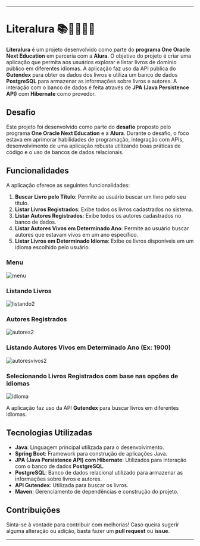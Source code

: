 
---

# Literalura 📚🚀🚀🚀🚀

**Literalura** é um projeto desenvolvido como parte do **programa One Oracle Next Education** em parceria com a **Alura**. O objetivo do projeto é criar uma aplicação que permita aos usuários explorar e listar livros de domínio público em diferentes idiomas. A aplicação faz uso da API pública do **Gutendex** para obter os dados dos livros e utiliza um banco de dados **PostgreSQL** para armazenar as informações sobre livros e autores. A interação com o banco de dados é feita através de **JPA (Java Persistence API)** com **Hibernate** como provedor.

## Desafio

Este projeto foi desenvolvido como parte do **desafio** proposto pelo programa **One Oracle Next Education** e a **Alura**. Durante o desafio, o foco estava em aprimorar habilidades de programação, integração com APIs, desenvolvimento de uma aplicação robusta utilizando boas práticas de código e o uso de bancos de dados relacionais.

## Funcionalidades 

A aplicação oferece as seguintes funcionalidades:

1. **Buscar Livro pelo Título**: Permite ao usuário buscar um livro pelo seu título.
2. **Listar Livros Registrados**: Exibe todos os livros cadastrados no sistema.
3. **Listar Autores Registrados**: Exibe todos os autores cadastrados no banco de dados.
4. **Listar Autores Vivos em Determinado Ano**: Permite ao usuário buscar autores que estavam vivos em um ano específico.
5. **Listar Livros em Determinado Idioma**: Exibe os livros disponíveis em um idioma escolhido pelo usuário.

### Menu
![menu](https://github.com/user-attachments/assets/bd7271e4-4722-439d-8b41-5cae7ee49d51)

### Listando Livros
![listando2](https://github.com/user-attachments/assets/a0a2ac8e-4072-4ab7-8cb4-bf42e7d1c7f5)

### Autores Registrados
![autores2](https://github.com/user-attachments/assets/8419bc7a-12d4-4f16-9b90-c84f17bf7092)

### Listando Autores Vivos em Determinado Ano (Ex: 1900)
![autoresvivos2](https://github.com/user-attachments/assets/0031afc5-a5e2-4991-b341-44aff42da17f)

### Selecionando Livros Registrados com base nas opções de idiomas
![idioma](https://github.com/user-attachments/assets/2c4912d0-a55d-4443-ad38-c8a8b18b7cc6)

A aplicação faz uso da API **Gutendex** para buscar livros em diferentes idiomas.

## Tecnologias Utilizadas

- **Java**: Linguagem principal utilizada para o desenvolvimento.
- **Spring Boot**: Framework para construção de aplicações Java.
- **JPA (Java Persistence API) com Hibernate**: Utilizados para interação com o banco de dados **PostgreSQL**.
- **PostgreSQL**: Banco de dados relacional utilizado para armazenar as informações sobre livros e autores.
- **API Gutendex**: Utilizada para buscar os livros.
- **Maven**: Gerenciamento de dependências e construção do projeto.

## Contribuições

Sinta-se à vontade para contribuir com melhorias! Caso queira sugerir alguma alteração ou adição, basta fazer um **pull request** ou **issue**.

---

